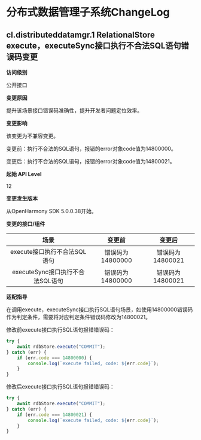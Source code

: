 # 分布式数据管理子系统ChangeLog

## cl.distributeddatamgr.1 RelationalStore execute，executeSync接口执行不合法SQL语句错误码变更

**访问级别**

公开接口

**变更原因**

提升该场景接口错误码准确性，提升开发者问题定位效率。

**变更影响**

该变更为不兼容变更。

变更前：执行不合法的SQL语句，报错的error对象code值为14800000。

变更后：执行不合法的SQL语句，报错的error对象code值为14800021。

**起始 API Level**

12

**变更发生版本**

从OpenHarmony SDK 5.0.0.38开始。

**变更的接口/组件**

|               场景               |      变更前      |      变更后      |
| :------------------------------: | :--------------: | :--------------: |
|   execute接口执行不合法SQL语句   | 错误码为14800000 | 错误码为14800021 |
| executeSync接口执行不合法SQL语句 | 错误码为14800000 | 错误码为14800021 |

**适配指导**

在调用execute，executeSync接口执行SQL语句场景，如使用14800000错误码作为判定条件，需要将对应判定条件错误码修改为14800021。

修改前execute接口执行SQL语句报错错误码：

```ts
try {
    await rdbStore.execute("COMMIT");
} catch (err) {
    if (err.code === 14800000) {
        console.log(`execute failed, code: ${err.code}`);
    }
}
```

修改后execute接口执行SQL语句报错错误码：

```ts
try {
    await rdbStore.execute("COMMIT");
} catch (err) {
    if (err.code === 14800021) {
        console.log(`execute failed, code: ${err.code}`);
    }
}
```
